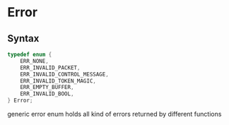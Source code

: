 # Error

## Syntax

```C
typedef enum {
	ERR_NONE,
	ERR_INVALID_PACKET,
	ERR_INVALID_CONTROL_MESSAGE,
	ERR_INVALID_TOKEN_MAGIC,
	ERR_EMPTY_BUFFER,
	ERR_INVALID_BOOL,
} Error;
```

generic error enum
holds all kind of errors returned
by different functions

